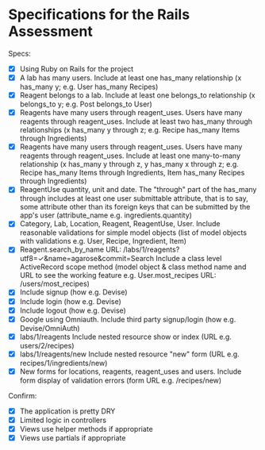 # Specifications for the Rails Assessment

Specs:
- [x] Using Ruby on Rails for the project
- [x] A lab has many users.  Include at least one has_many relationship (x has_many y; e.g. User has_many Recipes)
- [x] Reagent belongs to a lab. Include at least one belongs_to relationship (x belongs_to y; e.g. Post belongs_to User)
- [x] Reagents have many users through reagent_uses. Users have many reagents through reagent_uses. Include at least two has_many through relationships (x has_many y through z; e.g. Recipe has_many Items through Ingredients)
- [x] Reagents have many users through reagent_uses. Users have many reagents through reagent_uses. Include at least one many-to-many relationship (x has_many y through z, y has_many x through z; e.g. Recipe has_many Items through Ingredients, Item has_many Recipes through Ingredients)
- [x] ReagentUse quantity, unit and date. The "through" part of the has_many through includes at least one user submittable attribute, that is to say, some attribute other than its foreign keys that can be submitted by the app's user (attribute_name e.g. ingredients.quantity)
- [x] Category, Lab, Location, Reagent, ReagentUse, User. Include reasonable validations for simple model objects (list of model objects with validations e.g. User, Recipe, Ingredient, Item)
- [x] Reagent.search_by_name
URL: /labs/1/reagents?utf8=✓&name=agarose&commit=Search
Include a class level ActiveRecord scope method (model object & class method name and URL to see the working feature e.g. User.most_recipes URL: /users/most_recipes)
- [x] Include signup (how e.g. Devise)
- [x] Include login (how e.g. Devise)
- [x] Include logout (how e.g. Devise)
- [x] Google using Omniauth. Include third party signup/login (how e.g. Devise/OmniAuth)
- [x] labs/1/reagents Include nested resource show or index (URL e.g. users/2/recipes)
- [x] labs/1/reagents/new Include nested resource "new" form (URL e.g. recipes/1/ingredients/new)
- [x] New forms for locations, reagents, reagent_uses and users. Include form display of validation errors (form URL e.g. /recipes/new)

Confirm:
- [x] The application is pretty DRY
- [x] Limited logic in controllers
- [x] Views use helper methods if appropriate
- [x] Views use partials if appropriate
